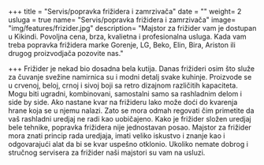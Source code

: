 +++
title = "Servis/popravka frižidera i zamrzivača"
date = ""
weight= 2
usluga = true
name= "Servis/popravka frižidera i zamrzivača"
image= "img/features/frizider.jpg"
description= "Majstor za frižider vam je dostupan u Kikindi. Povoljna cena, brza, kvalietna i profesionalna usluga. Kada vam treba popravka frižidera marke Gorenje, LG, Beko, Elin, Bira, Ariston ili drugog proizvodjača pozovite nas."

+++
Frižider je nekad bio dosadna bela kutija. Danas frižideri osim što služe za čuvanje svežine namirnica su i modni detalj svake kuhinje. Proizvode se u crvenoj, beloj, crnoj i sivoj boji sa retro dizajnom različitih kapaciteta. Mogu biti ugradni, kombinovani, samostalni samo sa rashladnim delom i side by side. Ako nastane kvar na frižideru lako može doći do kvarenja hrane koja se u njemu nalazi. Zato se mora odmah regovati čim primetite da vaš rashladni uredjaj ne radi kao uobičajeno. Kako je frižider složen uredjaj bele tehnike, popravka frižidera nije jednostavan posao. Majstor za frižider mora znati princip rada uredjaja, imati veliko iskustvo i znanje kao i odgovarajući alat da bi se kvar uspešno otklonio. Ukoliko nemate dobrog i stručnog servisera za frižider naši majstori su vam na usluzi.   